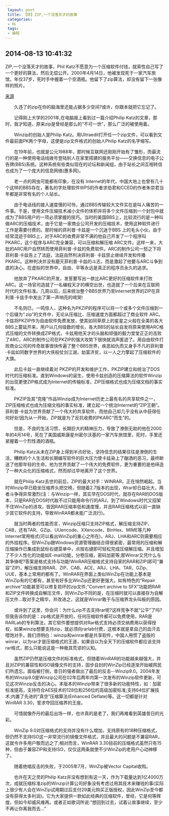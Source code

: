 ```yaml
---
 layout: post
 title: 【转】ZIP,一个没落天才的故事
 categories:
 - 科
 tags:
 - 编程
---
```


## 2014-08-13 10:41:32

ZIP,一个没落天才的故事，Phil Katz不愿意为一个压缩软件付钱，就索性自己写了一个更好的算法，然后无偿公开。2000年4月14日，他被发现死于一家汽车旅馆，年仅37岁，死时手中握着一个空酒瓶。他留下了zip算法，却没有留下一张像样的照片。

[来源](http://www.cnbeta.com/articles/185863.htm)

　　久违了的zip在你的脑海里还能占据多少空间?或许，你跟本就把它忘记了。

　　记得刚上大学的2001年,在电脑报上看到过一篇介绍Philip Katz的文章，那时，我才知道，原来zip是曾经是那么的“不可一世”，那么广泛的被使用着。

　　Winzip的创始人是Philip Katz。用Ultraedit打开任一个zip文件，可以看到文件最前面PK两个字母，这便是zip文件格式的创始人Philip Katz的名字缩写。

　　在19年前，也就是公元1988年，那时候互联网还刚刚开始有了雏形，而最流行的是一种使用电话线拨号登陆别人在家里搭建的服务平台——交换信息的电子公告牌(BBS)系统。这种系统有些类似现在的论坛和新闻组，由于站长之间互相转信也成为了一个庞大的信息网络(惠多网)。

　　老一点的网虫可能都有印象，在没有 Internet的年代，中国大地上也曾有几十个这样的BBS存在，著名的字处理软件WPS的作者求伯君和CCED的作者朱崇君当年都是非常有名的个人站长。

　　由于电话线的接入速度慢的可怜，通过BBS传输较大文件实在是叫人痛苦的一件事。于是，使用文件压缩技术减小文件的体积并将多个文件压缩到一个封包中就成为了BBS用户的一项必须掌握的技巧。当时的美国BBS上，比较流行的是一种叫做ARC的压缩技术，由于它是一家商业公司开发的压缩技术，使用这种软件进行工作是需要付费的。那时候的菲利普·卡兹是一个沉迷于BBS 上的毛头小伙，由于经常混迹于BBS上，对于ARC的收费非常不满的他自己开发了一个程序叫PKARC，这个程序与ARC完全兼容，可以压缩和解压缩 ARC文件。这样一来，大批的ARC用户自然转而使用菲利普·卡兹的免费软件。ARC的制作公司一怒之下将菲利普·卡兹告上了法庭，法庭自然判决菲利普· 卡兹禁止继续开发和传播PKARC。这种判决并没有磨灭菲利普·卡兹的斗志，而是激起了他要与ARC斗争到底的决心。在虚拟的世界中，自由、平等永远是真正的程序员永久的追求。

　　他放弃了PKARC的开发，发誓要写出一款比ARC更好的压缩软件来打败ARC。这一场官司造就了一名编程天才的横空出世，也造就了一个后来在互联网时代的文件标准。几周以后，后来统治整个BBS世界乃至Internet世界的ZIP在菲利普·卡兹手中发出了第一声响亮的啼哭!

　　不名则已，一鸣惊人，这种名为PKZIP的程序可以将一个或多个文件压缩到一个后缀为“.zip”的文件中，无论从压缩比、压缩速度方面都超过了商业软件 ARC。卡兹将PKZIP作为自由软件免费发放，使其如同草原上的星星之火般在全美的各大BBS上蔓延开来，用户以几何级数的增长，各大BBS的站长自发将原来使用ARC格式压缩的文件转换成ZIP格式，卡兹用他天才的头脑和顽强的毅力堂堂正正的击败了ARC，ARC的制作公司在PKZIP的强大攻势下很快就消声匿迹了。用自由软件打败商业公司的传奇故事很快传遍了整个BBS世界，疾恶如仇而又身手不凡的菲利普·卡兹如同数字世界的大侠般仗剑江湖，劫富济贫，以一人之力擎起了压缩软件的大旗。

　　此后卡兹一直继续着对 PKZIP的开发和维护工作，PKZIP建立和统治了DOS时代的压缩标准。直到Windows的诞生，使用卡兹创造的压缩算法的软件Winzip的出现更使ZIP格式成为Internet的传输标准，ZIP压缩格式也成为压缩文档的事实标准。

　　PKZIP及其“克隆”作品Winzip成为Internet历史上最有名的共享软件之一，ZIP压缩格式也成为压缩文档的事实标准，建立起一个统治Internet的“ZIP王朝”。菲利普·卡兹为世界贡献了一个伟大的共享软件，而他自己却几乎没有从中获得任何好处!因为从一开始，ZIP就是为了反抗收费的PKARC“而生”的。

　　但是，不良的生活习惯，长期巨大的精神压力，导致了潦倒无助的他在2000年的4月14号，死在了美国威斯康星州密尔沃基的一家汽车旅馆里，死时，手里还紧握着一个烈性酒的酒瓶。

　　Philip Katz从未在ZIP身上得到半点好处，坚持信念的结果往往是潦倒的生活，糟糕的个人生活和长期编写软件的巨大压力使卡兹染上了酗酒的恶习，最终断送了他那年轻的生命。他为世界贡献了一个伟大的免费软件，更为重要的是他缔造了一种大众化的压缩格式，然而却过早地离开了这个世界。

　　就在Philip Katz去世的前后，ZIP的最大对手：WINRAR，正在悄然崛起。当时Winzip早已稳坐压缩界头把交椅，但随着2.7版本的出现，Wrar却日益壮大，两者斗争得异常激烈(注：与Winzip一样，其实早在DOS时代，就存在RAR的DOS版本，只是RAR在DOS时代敌不过只能用命令行的ARJ，到了Windows时代又招架不住WinZip的进攻，皆因RAR压缩率低和速度慢，并且RAR压缩格式以前一直缺少其它软件的支持，导致WinRAR都未能广泛流行)。

　　就当时两者的性能而言，Winzip压缩只支持ZIP格式，解压缩支持ZIP、CAB，还有TAR、GZip、UUencode、XXencode、BinHex、MIME等几种Internet常用格式(可以看出WinZip的重心之所在)，ARJ、LHA和ARC则需要相应的外挂程序。但WinZip跟Windows资源管理器结合得很紧密，最常用的压缩和解压缩操作已集成到鼠标右键菜单中，点按右键即可轻松完成压缩解压缩。并且增加了不少人性化的功能如E-mail功能，分卷压缩，密码加密等;那Winrar又凭什么与其争锋呢?答案是格式支持与功能!WinRAR压缩格式支持自家的RAR和ZIP(即可“兼容”ZIP)，解压缩支持RAR、ZIP、CAB、ACE、ARJ、LHA、TAR、GZip、UUE，基本上常用的都有了。WinRAR在界面上类似WinZip在功能上基本是WinZip有的它都有，甚至有好多比WinZip还更好更强大。如有特色的”Repair archive”功能甚至可以修复损坏的zip文件;”Convert archive to SFX”功能把RAR和ZIP文件转换成自解压文件，同WinZip不同的是，在压缩时就可以直接存为自解压文件…取对手之精华，并改进之，这就是Winrar敢于与压缩界龙头叫板的原因。

　　或许到了这里，你会问：为什么zip不去支持rar呢?这样竞争不就“公平”了吗?但我告诉你的是：zip格式是开放的，任何压缩软件都可以免费使用，RAR是RARLab的专利算法，其它软件要想提供对Rar格式支持必须交纳费用以获得授权，如果winzip想要支持zip，就必须向rarlab付费，这根本就是拿自己的血汗去喂饱对手。我们须明白：winzip和winrar都是共享软件，中国人用惯了盗版的winrar，以为rar才是压缩格式的王道，如果自以为全天下的压缩软件都应该支持rar格式，那么只能说这是一种极其荒谬的认知。

　　虽然ZIP仍然是压缩文件的标准格式，但随着WinRAR的功能越来越强大，并且对ZIP的兼容性和ISO镜像文件的支持，固步自封的WinZip已经逐渐开始被网民们所遗忘。面临被打倒，昔日的强者做出了最后的反击--Winzip9.0。2004年发布的Winzip9.0是Winzip公司在02年后两年内第一次发布的Winzip软件更新，可见这次Winzip反击的决心。本版本的Winzip带来了很多新的功能特性，如：加密标准提高，支持符合AES技术的128位和256位的高级加密标准;支持64位扩展技术;内置了先进的“真空”压缩算法(Enhanced Deflate)等。这一切都是针对WinRAR 3.30，誓求夺回压缩界的王座。

　　可惜就像乔丹的最后出场一样，也许真的是老了，我们再难看到英雄昔日的光彩。

　　WinZip 9.0对压缩格式的支持并没有什么增加，支持原有的18种压缩格式，但仍然不支持ISO这一非常流行的镜像文件格式，并且最大的问题是不兼容RAR，这就令许多用户敬而远之了;相对而言，WinRAR 3.30目前的压缩格式虽然只有15种，但由于兼容ZIP和支持ISO，仅仅这两条就使不少WinZip的老用户心动神移了。

　　随着绝唱反击的失败，于2005年7月，WinZip被Vector Capital收购。

　　也许在天之灵的Philip Katz并没有想到有这一天，作为下载量达到1亿4000万次，成就压缩标准zip的Winzip计算公司好象没有考虑过用其技术来赚钱的事(实际上很少有人会在WinZip试用期过后支付29美元购买正版授权，因此WinZip至今都没有获得太多利润)。它为大家提供一款如此经典的压缩软件，曾经，它是何等辉煌，但如今却威风难再。或者正如歌词所说:”想回到过去，试着让故事继续，至少不再让你离我而去…”
